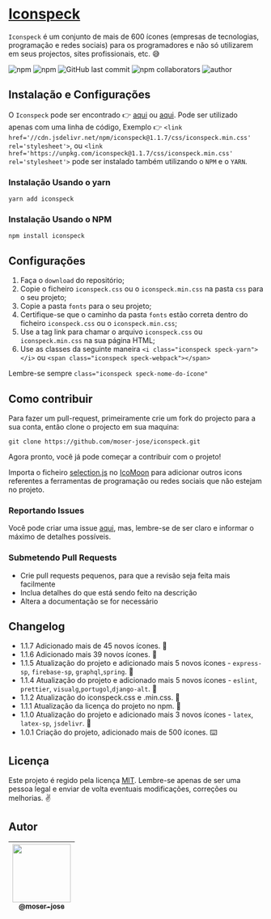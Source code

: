 # [Iconspeck](http://github.io/moser-jose/)

`Iconspeck` é um conjunto de mais de 600 ícones (empresas de tecnologias, programação e redes sociais) para os programadores e não só utilizarem em seus projectos, sites profissionais, etc. 😅

![npm](https://img.shields.io/npm/v/iconspeck) ![npm](https://img.shields.io/npm/l/iconspeck) ![GitHub last commit](https://img.shields.io/github/last-commit/moser-jose/iconspeck) ![npm collaborators](https://img.shields.io/npm/collaborators/iconspeck) ![author](https://img.shields.io/badge/Author-Moser%20Jos%C3%A9-blueviolet)

## Instalação e Configurações

O `Iconspeck` pode ser encontrado 👉 [aqui](https://cdn.jsdelivr.net/npm/iconspeck@1.1.7/css/iconspeck.min.css) ou [aqui](https://unpkg.com/iconspeck@1.1.7/css/iconspeck.min.css). Pode ser utilizado apenas com uma linha de código, Exemplo 👉 `<link href='//cdn.jsdelivr.net/npm/iconspeck@1.1.7/css/iconspeck.min.css' rel='stylesheet'>`, ou `<link href='https://unpkg.com/iconspeck@1.1.7/css/iconspeck.min.css' rel='stylesheet'>` pode ser instalado também utilizando o `NPM` e o `YARN`.

### Instalação Usando o yarn

`yarn add iconspeck`

### Instalação Usando o NPM

`npm install iconspeck`

## Configurações

1. Faça o `download` do repositório;
2. Copie o ficheiro ``iconspeck.css`` ou o ``iconspeck.min.css`` na pasta ``css`` para o seu projeto;
3. Copie a pasta ``fonts`` para o seu projeto;
4. Certifique-se que o caminho da pasta ``fonts`` estão correta dentro do ficheiro ``iconspeck.css`` ou o ``iconspeck.min.css``;
5. Use a tag link para chamar o arquivo  ``iconspeck.css`` ou ``iconspeck.min.css`` na sua página HTML;
6. Use as classes da seguinte maneira  ``<i class="iconspeck speck-yarn"></i>`` ou ``<span class="iconspeck speck-webpack"></span>``

Lembre-se sempre ``class="iconspeck speck-nome-do-ícone"``

## Como contribuir

Para fazer um pull-request, primeiramente crie um fork do projecto para a sua conta, então clone o projecto em sua maquina:

`git clone https://github.com/moser-jose/iconspeck.git`

Agora pronto, você já pode começar a contribuir com o projeto!

Importa o ficheiro [selection.js](/selection.json) no [IcoMoon](https://icomoon.io/app) para adicionar outros icons referentes a ferramentas de programação ou redes sociais que não estejam no projeto.

### Reportando Issues

Você pode criar uma issue [aqui](https://github.com/moser-jose/iconspeck/issues), mas, lembre-se de ser claro e informar o máximo de detalhes possíveis.

### Submetendo Pull Requests

* Crie pull requests pequenos, para que a revisão seja feita mais facilmente
* Inclua detalhes do que está sendo feito na descrição
* Altera a documentação se for necessário

## Changelog

* 1.1.7 Adicionado mais de 45 novos ícones. 💎
* 1.1.6 Adicionado mais 39 novos ícones. 💎
* 1.1.5 Atualização do projeto e adicionado mais 5 novos ícones - ``express-sp``, ``firebase-sp``, ``graphql``,``spring``. 💎
* 1.1.4 Atualização do projeto e adicionado mais 5 novos ícones - ``eslint``, ``prettier``, ``visualg``,``portugol``,``django-alt``. 💎
* 1.1.2 Atualização do iconspeck.css e .min.css. 🍏
* 1.1.1 Atualização da licença do projeto no npm. 🧲
* 1.1.0 Atualização do projeto e adicionado mais 3 novos ícones - ``latex``, ``latex-sp``, ``jsdelivr``. 💎
* 1.0.1 Criação do projeto, adicionado mais de 500 ícones. ⌨️

## Licença

Este projeto é regido pela licença [MIT](/LICENSE.md).
Lembre-se apenas de ser uma pessoa legal e enviar de volta eventuais modificações, correções ou melhorias. ✌️

## Autor

| [<img src="https://avatars0.githubusercontent.com/u/8234620?" width="115"><br><sub>@moser-jose</sub>](https://github.com/moser-jose) |
| :---: |
